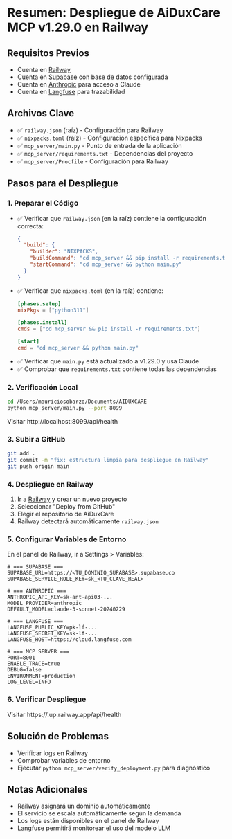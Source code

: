 # Resumen: Despliegue de AiDuxCare MCP v1.29.0 en Railway

## Requisitos Previos
- Cuenta en [Railway](https://railway.app/)
- Cuenta en [Supabase](https://supabase.com/) con base de datos configurada
- Cuenta en [Anthropic](https://www.anthropic.com/) para acceso a Claude
- Cuenta en [Langfuse](https://langfuse.com/) para trazabilidad

## Archivos Clave
- ✅ `railway.json` (raíz) - Configuración para Railway
- ✅ `nixpacks.toml` (raíz) - Configuración específica para Nixpacks
- ✅ `mcp_server/main.py` - Punto de entrada de la aplicación
- ✅ `mcp_server/requirements.txt` - Dependencias del proyecto
- ✅ `mcp_server/Procfile` - Configuración para Railway

## Pasos para el Despliegue

### 1. Preparar el Código
- ✅ Verificar que `railway.json` (en la raíz) contiene la configuración correcta:
  ```json
  {
    "build": {
      "builder": "NIXPACKS",
      "buildCommand": "cd mcp_server && pip install -r requirements.txt",
      "startCommand": "cd mcp_server && python main.py"
    }
  }
  ```
- ✅ Verificar que `nixpacks.toml` (en la raíz) contiene:
  ```toml
  [phases.setup]
  nixPkgs = ["python311"]

  [phases.install]
  cmds = ["cd mcp_server && pip install -r requirements.txt"]

  [start]
  cmd = "cd mcp_server && python main.py"
  ```
- ✅ Verificar que `main.py` está actualizado a v1.29.0 y usa Claude
- ✅ Comprobar que `requirements.txt` contiene todas las dependencias

### 2. Verificación Local
```bash
cd /Users/mauriciosobarzo/Documents/AIDUXCARE
python mcp_server/main.py --port 8099
```
Visitar http://localhost:8099/api/health

### 3. Subir a GitHub
```bash
git add .
git commit -m "fix: estructura limpia para despliegue en Railway"
git push origin main
```

### 4. Despliegue en Railway
1. Ir a [Railway](https://railway.app/) y crear un nuevo proyecto
2. Seleccionar "Deploy from GitHub"
3. Elegir el repositorio de AiDuxCare
4. Railway detectará automáticamente `railway.json`

### 5. Configurar Variables de Entorno
En el panel de Railway, ir a Settings > Variables:

```
# === SUPABASE ===
SUPABASE_URL=https://<TU_DOMINIO_SUPABASE>.supabase.co
SUPABASE_SERVICE_ROLE_KEY=sk_<TU_CLAVE_REAL>

# === ANTHROPIC ===
ANTHROPIC_API_KEY=sk-ant-api03-...
MODEL_PROVIDER=anthropic
DEFAULT_MODEL=claude-3-sonnet-20240229

# === LANGFUSE ===
LANGFUSE_PUBLIC_KEY=pk-lf-...
LANGFUSE_SECRET_KEY=sk-lf-...
LANGFUSE_HOST=https://cloud.langfuse.com

# === MCP SERVER ===
PORT=8001
ENABLE_TRACE=true
DEBUG=false
ENVIRONMENT=production
LOG_LEVEL=INFO
```

### 6. Verificar Despliegue
Visitar https://<nombre-del-proyecto>.up.railway.app/api/health

## Solución de Problemas
- Verificar logs en Railway
- Comprobar variables de entorno
- Ejecutar `python mcp_server/verify_deployment.py` para diagnóstico

## Notas Adicionales
- Railway asignará un dominio automáticamente
- El servicio se escala automáticamente según la demanda
- Los logs están disponibles en el panel de Railway
- Langfuse permitirá monitorear el uso del modelo LLM 